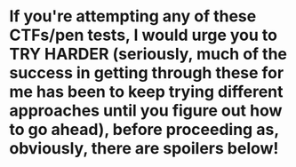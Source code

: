# If you're attempting any of these CTFs/pen tests, I would urge you to TRY HARDER (seriously, much of the success in getting through these for me has been to keep trying different approaches until you figure out how to go ahead), before proceeding as, obviously, there are spoilers below!

